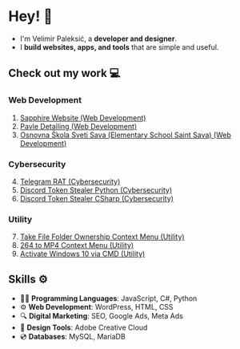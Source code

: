 # Hey! 👋
- I'm Velimir Paleksić, a **developer and designer**.
- I **build websites, apps, and tools** that are simple and useful.

## **Check out my work** 💻
### Web Development
1. [Sapphire Website (Web Development)](https://github.com/velimirpaleksic/sapphire-website)
2. [Pavle Detailing (Web Development)](https://github.com/velimirpaleksic/pavle-detailing)
3. [Osnovna Škola Sveti Sava (Elementary School Saint Sava) (Web Development)](https://github.com/velimirpaleksic/osnovna-skola-sveti-sava)

### Cybersecurity
4. [Telegram RAT (Cybersecurity)](https://github.com/velimirpaleksic/telegram-rat)
5. [Discord Token Stealer Python (Cybersecurity)](https://github.com/velimirpaleksic/discord-token-stealer-python)
6. [Discord Token Stealer CSharp (Cybersecurity)](https://github.com/velimirpaleksic/discord-token-stealer-csharp)

### Utility
7. [Take File Folder Ownership Context Menu (Utility)](https://github.com/velimirpaleksic/take-file-folder-ownership-context-menu)
8. [264 to MP4 Context Menu (Utility)](https://github.com/velimirpaleksic/264-to-mp4-context-menu)
9. [Activate Windows 10 via CMD (Utility)](https://github.com/velimirpaleksic/activate-windows-10-via-cmd)

## **Skills** ⚙  
- 👨‍💻 **Programming Languages**: JavaScript, C#, Python
- ⚙️ **Web Development**: WordPress, HTML, CSS
- 🔍 **Digital Marketing**: SEO, Google Ads, Meta Ads
- 👀 **Design Tools**: Adobe Creative Cloud
- 💿 **Databases**: MySQL, MariaDB
